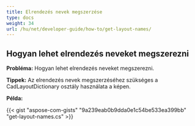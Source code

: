 ```yaml
---
title: Elrendezés nevek megszerzése
type: docs
weight: 34
url: /hu/net/developer-guide/how-to/get-layout-names/
---
```


## **Hogyan lehet elrendezés neveket megszerezni**

**Probléma:** Hogyan lehet elrendezés neveket megszerezni.

**Tippek:** Az elrendezés nevek megszerzéséhez szükséges a CadLayoutDictionary osztály használata a képen.

**Példa:**

{{< gist "aspose-com-gists" "9a239eab0b9dda0e1c54be533ea399bb" "get-layout-names.cs" >}}
